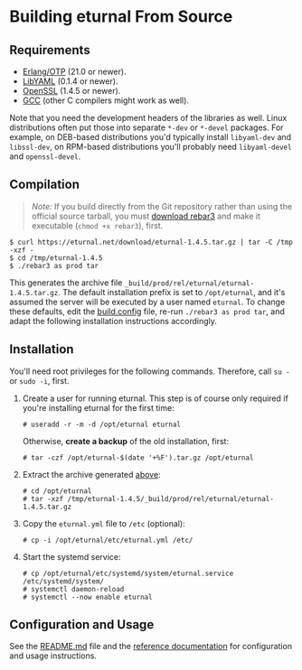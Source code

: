 # Building eturnal From Source

## Requirements

- [Erlang/OTP][1] (21.0 or newer).
- [LibYAML][2] (0.1.4 or newer).
- [OpenSSL][3] (1.4.5 or newer).
- [GCC][4] (other C compilers might work as well).

Note that you need the development headers of the libraries as well. Linux
distributions often put those into separate `*-dev` or `*-devel` packages. For
example, on DEB-based distributions you'd typically install `libyaml-dev` and
`libssl-dev`, on RPM-based distributions you'll probably need `libyaml-devel`
and `openssl-devel`.

## Compilation

> _Note:_ If you build directly from the Git repository rather than using the
> official source tarball, you must [download rebar3][5] and make it executable
> (`chmod +x rebar3`), first.

    $ curl https://eturnal.net/download/eturnal-1.4.5.tar.gz | tar -C /tmp -xzf -
    $ cd /tmp/eturnal-1.4.5
    $ ./rebar3 as prod tar

This generates the archive file `_build/prod/rel/eturnal/eturnal-1.4.5.tar.gz`.
The default installation prefix is set to `/opt/eturnal`, and it's assumed the
server will be executed by a user named `eturnal`. To change these defaults,
edit the [build.config][6] file, re-run `./rebar3 as prod tar`, and adapt the
following installation instructions accordingly.

## Installation

You'll need root privileges for the following commands. Therefore, call `su -`
or `sudo -i`, first.

1.  Create a user for running eturnal. This step is of course only required if
    you're installing eturnal for the first time:

        # useradd -r -m -d /opt/eturnal eturnal

    Otherwise, **create a backup** of the old installation, first:

        # tar -czf /opt/eturnal-$(date '+%F').tar.gz /opt/eturnal

2.  Extract the archive generated [above](#compilation):

        # cd /opt/eturnal
        # tar -xzf /tmp/eturnal-1.4.5/_build/prod/rel/eturnal/eturnal-1.4.5.tar.gz

3.  Copy the `eturnal.yml` file to `/etc` (optional):

        # cp -i /opt/eturnal/etc/eturnal.yml /etc/

4.  Start the systemd service:

        # cp /opt/eturnal/etc/systemd/system/eturnal.service /etc/systemd/system/
        # systemctl daemon-reload
        # systemctl --now enable eturnal

## Configuration and Usage

See the [README.md][7] file and the [reference documentation][8] for
configuration and usage instructions.

[1]: https://www.erlang.org
[2]: https://pyyaml.org/wiki/LibYAML
[3]: https://www.openssl.org
[4]: https://gcc.gnu.org
[5]: https://s3.amazonaws.com/rebar3/rebar3
[6]: https://github.com/processone/eturnal/blob/1.4.5/build.config
[7]: https://github.com/processone/eturnal/blob/1.4.5/README.md
[8]: https://eturnal.net/documentation/
